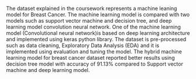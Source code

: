 The dataset explained in the coursework  represents a machine leaning model for Breast Cancer. The  machine learning model is compared with two models such as support vector machine and decision tree, and deep  learning model convolution neural network. One of the machine learning model (Convolutional neural network)is based on deep learning architecture and implemented using keras python library. The dataset is pre-processed  such as data cleaning, Exploratory Data Analysis (EDA) and it is implemented using evaluation and tuning the model. The hybrid machine learning model  for breast cancer dataset reported better results using decision tree model with accuracy of 91.13% compared to Support vector machine and deep learning model.
